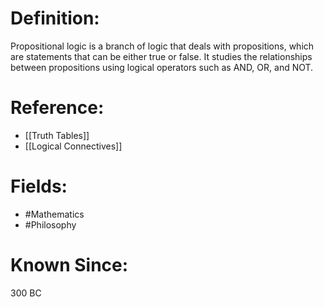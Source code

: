 

# Definition:
Propositional logic is a branch of logic that deals with propositions, which are statements that can be either true or false. It studies the relationships between propositions using logical operators such as AND, OR, and NOT.

# Reference:
- [[Truth Tables]]
- [[Logical Connectives]]

# Fields: 
- #Mathematics
- #Philosophy

# Known Since:
300 BC

